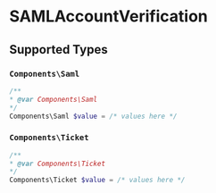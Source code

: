 # SAMLAccountVerification


## Supported Types

### `Components\Saml`

```php
/**
* @var Components\Saml
*/
Components\Saml $value = /* values here */
```

### `Components\Ticket`

```php
/**
* @var Components\Ticket
*/
Components\Ticket $value = /* values here */
```

